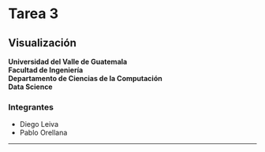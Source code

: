 # Tarea 3
## Visualización

**Universidad del Valle de Guatemala**\
**Facultad de Ingeniería**\
**Departamento de Ciencias de la Computación**\
**Data Science**

### Integrantes
- Diego Leiva
- Pablo Orellana

---